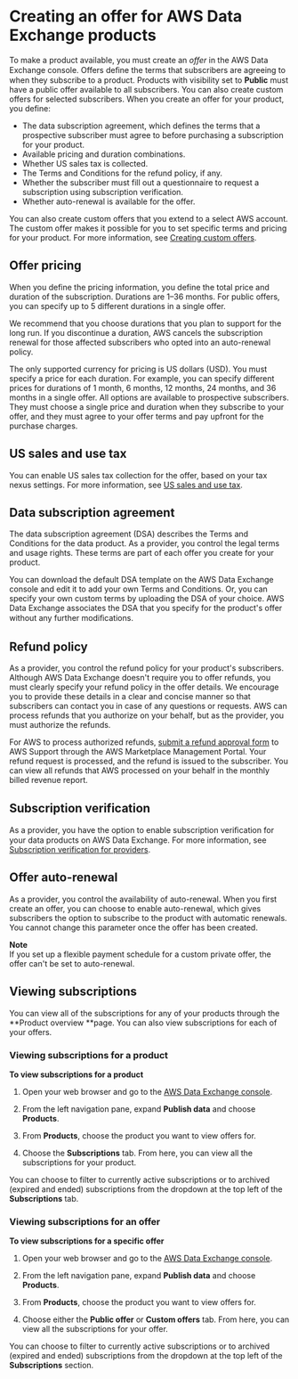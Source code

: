 # Creating an offer for AWS Data Exchange products<a name="prepare-offers"></a>

To make a product available, you must create an *offer* in the AWS Data Exchange console\. Offers deﬁne the terms that subscribers are agreeing to when they subscribe to a product\. Products with visibility set to **Public** must have a public offer available to all subscribers\. You can also create custom offers for selected subscribers\. When you create an offer for your product, you define:
+ The data subscription agreement, which defines the terms that a prospective subscriber must agree to before purchasing a subscription for your product\.
+ Available pricing and duration combinations\.
+ Whether US sales tax is collected\.
+ The Terms and Conditions for the refund policy, if any\.
+ Whether the subscriber must fill out a questionnaire to request a subscription using subscription verification\.
+ Whether auto\-renewal is available for the offer\.

You can also create custom offers that you extend to a select AWS account\. The custom offer makes it possible for you to set specific terms and pricing for your product\. For more information, see [Creating custom offers](create-custom-offers.md)\.

## Offer pricing<a name="offer-pricing"></a>

When you define the pricing information, you define the total price and duration of the subscription\. Durations are 1–36 months\. For public offers, you can specify up to 5 different durations in a single offer\.

We recommend that you choose durations that you plan to support for the long run\. If you discontinue a duration, AWS cancels the subscription renewal for those affected subscribers who opted into an auto\-renewal policy\.

The only supported currency for pricing is US dollars \(USD\)\. You must specify a price for each duration\. For example, you can specify different prices for durations of 1 month, 6 months, 12 months, 24 months, and 36 months in a single offer\. All options are available to prospective subscribers\. They must choose a single price and duration when they subscribe to your offer, and they must agree to your offer terms and pay upfront for the purchase charges\.

## US sales and use tax<a name="offer-pricing-us-sales-tax"></a>

You can enable US sales tax collection for the offer, based on your tax nexus settings\. For more information, see [US sales and use tax](provider-financials.md#taxation)\.

## Data subscription agreement<a name="offer-data-subscription-agreement"></a>

The data subscription agreement \(DSA\) describes the Terms and Conditions for the data product\. As a provider, you control the legal terms and usage rights\. These terms are part of each offer you create for your product\.

You can download the default DSA template on the AWS Data Exchange console and edit it to add your own Terms and Conditions\. Or, you can specify your own custom terms by uploading the DSA of your choice\. AWS Data Exchange associates the DSA that you specify for the product's offer without any further modiﬁcations\.

## Refund policy<a name="offer-refund-policy"></a>

As a provider, you control the refund policy for your product's subscribers\. Although AWS Data Exchange doesn't require you to offer refunds, you must clearly specify your refund policy in the offer details\. We encourage you to provide these details in a clear and concise manner so that subscribers can contact you in case of any questions or requests\. AWS can process refunds that you authorize on your behalf, but as the provider, you must authorize the refunds\.

For AWS to process authorized refunds, [submit a refund approval form](http://aws.amazon.com/marketplace/management/support/refund-request?#) to AWS Support through the AWS Marketplace Management Portal\. Your refund request is processed, and the refund is issued to the subscriber\. You can view all refunds that AWS processed on your behalf in the monthly billed revenue report\.

## Subscription verification<a name="offer-subscription-verification"></a>

As a provider, you have the option to enable subscription veriﬁcation for your data products on AWS Data Exchange\. For more information, see [Subscription verification for providers](subscription-verification-pro.md)\.

## Offer auto\-renewal<a name="offer-auto-renewal"></a>

As a provider, you control the availability of auto\-renewal\. When you first create an offer, you can choose to enable auto\-renewal, which gives subscribers the option to subscribe to the product with automatic renewals\. You cannot change this parameter once the offer has been created\.

**Note**  
If you set up a flexible payment schedule for a custom private offer, the offer can't be set to auto\-renewal\.

## Viewing subscriptions<a name="view-subscriptions-for-product"></a>

You can view all of the subscriptions for any of your products through the **Product overview **page\. You can also view subscriptions for each of your offers\.



### Viewing subscriptions for a product<a name="view-product-subscriptions"></a>

**To view subscriptions for a product**

1. Open your web browser and go to the [AWS Data Exchange console](https://console.aws.amazon.com/dataexchange)\.

1. From the left navigation pane, expand **Publish data** and choose **Products**\.

1. From **Products**, choose the product you want to view offers for\.

1. Choose the **Subscriptions** tab\. From here, you can view all the subscriptions for your product\.

You can choose to filter to currently active subscriptions or to archived \(expired and ended\) subscriptions from the dropdown at the top left of the **Subscriptions** tab\.



### Viewing subscriptions for an offer<a name="view-offer-subscriptions"></a>



**To view subscriptions for a specific offer**

1. Open your web browser and go to the [AWS Data Exchange console](https://console.aws.amazon.com/dataexchange)\.

1. From the left navigation pane, expand **Publish data** and choose **Products**\.

1. From **Products**, choose the product you want to view offers for\.

1. Choose either the **Public offer** or **Custom offers** tab\. From here, you can view all the subscriptions for your offer\.

You can choose to filter to currently active subscriptions or to archived \(expired and ended\) subscriptions from the dropdown at the top left of the **Subscriptions** section\.
